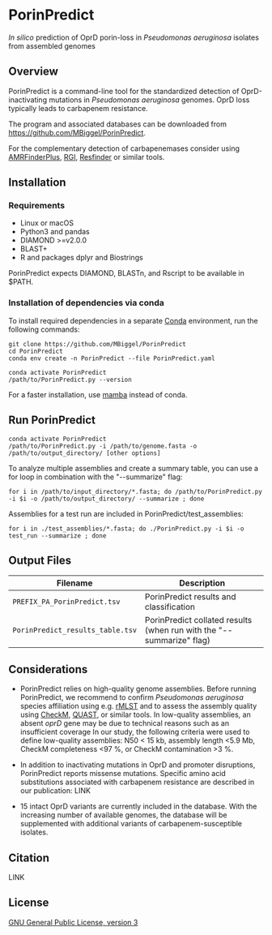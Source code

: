 # PorinPredict

*In silico* prediction of OprD porin-loss in *Pseudomonas aeruginosa* isolates from assembled genomes

## Overview

PorinPredict is a command-line tool for the standardized detection of OprD-inactivating mutations in *Pseudomonas aeruginosa* genomes.
OprD loss typically leads to carbapenem resistance.

The program and associated databases can be downloaded from https://github.com/MBiggel/PorinPredict.

For the complementary detection of carbapenemases consider using
[AMRFinderPlus](https://github.com/ncbi/amr#ncbi-antimicrobial-resistance-gene-finder-amrfinderplus),
[RGI](https://card.mcmaster.ca/analyze/rgi),
[Resfinder](https://cge.cbs.dtu.dk/services/ResFinder/)
or similar tools. 


## Installation

### Requirements

* Linux or macOS
* Python3 and pandas 
* DIAMOND >=v2.0.0
* BLAST+
* R and packages dplyr and Biostrings

PorinPredict expects DIAMOND, BLASTn, and Rscript to be available in $PATH.

### Installation of dependencies via conda

To install required dependencies in a separate [Conda](https://conda.io/docs/install/quick.html) environment, run the following commands:
```
git clone https://github.com/MBiggel/PorinPredict
cd PorinPredict
conda env create -n PorinPredict --file PorinPredict.yaml

conda activate PorinPredict
/path/to/PorinPredict.py --version
```
For a faster installation, use [mamba](https://github.com/mamba-org/mamba) instead of conda.

## Run PorinPredict

```
conda activate PorinPredict
/path/to/PorinPredict.py -i /path/to/genome.fasta -o /path/to/output_directory/ [other options]
```

To analyze multiple assemblies and create a summary table, you can use a for loop in combination with the "--summarize" flag:
```
for i in /path/to/input_directory/*.fasta; do /path/to/PorinPredict.py -i $i -o /path/to/output_directory/ --summarize ; done
```

Assemblies for a test run are included in PorinPredict/test_assemblies:
```
for i in ./test_assemblies/*.fasta; do ./PorinPredict.py -i $i -o test_run --summarize ; done
```

## Output Files

Filename | Description
---------|------------
`PREFIX_PA_PorinPredict.tsv` | PorinPredict results and classification
`PorinPredict_results_table.tsv` | PorinPredict collated results (when run with the "--summarize" flag)

## Considerations

* PorinPredict relies on high-quality genome assemblies. Before running PorinPredict, we recommend to confirm *Pseudomonas aeruginosa* species affiliation using e.g. [rMLST](https://pubmlst.org/species-id) and to assess the assembly quality using [CheckM](https://github.com/Ecogenomics/CheckM/wiki), [QUAST](http://quast.sourceforge.net/), or similar tools. In low-quality assemblies, an absent *oprD* gene may be due to technical reasons such as an insufficient coverage In our study, the following criteria were used to define low-quality assemblies: N50 < 15 kb, assembly length <5.9 Mb, CheckM completeness <97 %, or CheckM contamination >3 %.

* In addition to inactivating mutations in OprD and promoter disruptions, PorinPredict reports missense mutations. Specific amino acid substitutions associated with carbapenem resistance are described in our publication: LINK

* 15 intact OprD variants are currently included in the database. With the increasing number of available genomes, the database will be supplemented with additional variants of carbapenem-susceptible isolates.

## Citation

LINK

## License

[GNU General Public License, version 3](https://www.gnu.org/licenses/gpl-3.0.html)
